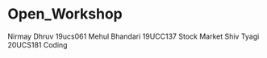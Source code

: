 # Open_Workshop
Nirmay Dhruv 19ucs061 
Mehul Bhandari 19UCC137 Stock Market
Shiv Tyagi 20UCS181 Coding
